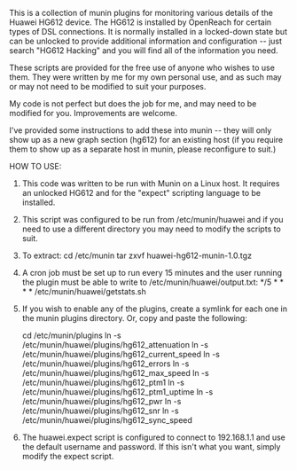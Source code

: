 This is a collection of munin plugins for monitoring various details of the Huawei
HG612 device.  The HG612 is installed by OpenReach for certain types of DSL connections.
It is normally installed in a locked-down state but can be unlocked to provide
additional information and configuration -- just search "HG612 Hacking" and you
will find all of the information you need.

These scripts are provided for the free use of anyone who wishes to use them.
They were written by me for my own personal use, and as such may or may not need
to be modified to suit your purposes.

My code is not perfect but does the job for me, and may need to be modified for
you.  Improvements are welcome.

I've provided some instructions to add these into munin -- they will only show
up as a new graph section (hg612) for an existing host (if you require them to show up
as a separate host in munin, please reconfigure to suit.)

HOW TO USE:

1. This code was written to be run with Munin on a Linux host.  It requires an
unlocked HG612 and for the "expect" scripting language to be installed.

2. This script was configured to be run from /etc/munin/huawei and if you need
to use a different directory you may need to modify the scripts to suit.

3. To extract:
	cd /etc/munin
	tar zxvf huawei-hg612-munin-1.0.tgz

4. A cron job must be set up to run every 15 minutes and the user running the
plugin must be able to write to /etc/munin/huawei/output.txt:
*/5 * * * * /etc/munin/huawei/getstats.sh

5. If you wish to enable any of the plugins, create a symlink for each one in
the munin plugins directory.  Or, copy and paste the following:

	cd /etc/munin/plugins
	ln -s /etc/munin/huawei/plugins/hg612_attenuation
	ln -s /etc/munin/huawei/plugins/hg612_current_speed
	ln -s /etc/munin/huawei/plugins/hg612_errors
	ln -s /etc/munin/huawei/plugins/hg612_max_speed
	ln -s /etc/munin/huawei/plugins/hg612_ptm1
	ln -s /etc/munin/huawei/plugins/hg612_ptm1_uptime
	ln -s /etc/munin/huawei/plugins/hg612_pwr
	ln -s /etc/munin/huawei/plugins/hg612_snr
	ln -s /etc/munin/huawei/plugins/hg612_sync_speed

6. The huawei.expect script is configured to connect to 192.168.1.1 and use 
the default username and password.  If this isn't what you want, simply modify
the expect script.

